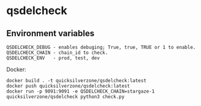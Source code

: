 # qsdelcheck

## Environment variables
```
QSDELCHECK_DEBUG - enables debuging; True, true, TRUE or 1 to enable.
QSDELCHECK_CHAIN - chain_id to check.
QSDELCHECK_ENV   - prod, test, dev
```

Docker:

```
docker build . -t quicksilverzone/qsdelcheck:latest
docker push quicksilverzone/qsdelcheck:latest
docker run -p 9091:9091 -e QSDELCHECK_CHAIN=stargaze-1 quicksilverzone/qsdelcheck python3 check.py
```

